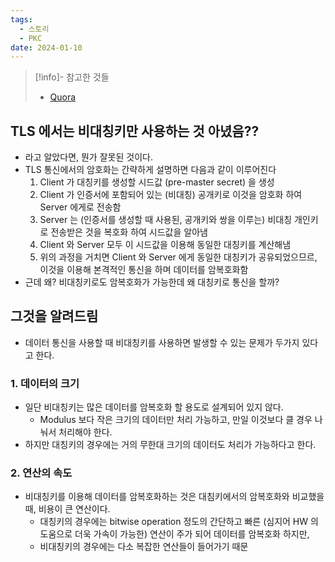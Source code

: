```yaml
---
tags:
  - 스토리
  - PKC
date: 2024-01-10
---
```

> [!info]- 참고한 것들
> - [Quora](https://www.quora.com/Why-does-TLS-use-symmetric-encryption)

## TLS 에서는 비대칭키만 사용하는 것 아녔음??

- 라고 알았다면, 뭔가 잘못된 것이다.
- TLS 통신에서의 암호화는 간략하게 설명하면 다음과 같이 이루어진다
	1. Client 가 대칭키를 생성할 시드값 (pre-master secret) 을 생성
	2. Client 가 인증서에 포함되어 있는 (비대칭) 공개키로 이것을 암호화 하여 Server 에게로 전송함
	3. Server 는 (인증서를 생성할 때 사용된, 공개키와 쌍을 이루는) 비대칭 개인키로 전송받은 것을 복호화 하여 시드값을 알아냄
	4. Client 와 Server 모두 이 시드값을 이용해 동일한 대칭키를 계산해냄
	5. 위의 과정을 거치면 Client 와 Server 에게 동일한 대칭키가 공유되었으므르, 이것을 이용해 본격적인 통신을 하며 데이터를 암복호화함
- 근데 왜? 비대칭키로도 암복호화가 가능한데 왜 대칭키로 통신을 할까?

## 그것을 알려드림

- 데이터 통신을 사용할 때 비대칭키를 사용하면 발생할 수 있는 문제가 두가지 있다고 한다.

### 1. 데이터의 크기

- 일단 비대칭키는 많은 데이터를 암복호화 할 용도로 설계되어 있지 않다.
	- Modulus 보다 작은 크기의 데이터만 처리 가능하고, 만일 이것보다 클 경우 나눠서 처리해야 한다.
- 하지만 대칭키의 경우에는 거의 무한대 크기의 데이터도 처리가 가능하다고 한다.

### 2. 연산의 속도

- 비대칭키를 이용해 데이터를 암복호화하는 것은 대침키에서의 암복호화와 비교했을 때, 비용이 큰 연산이다.
	- 대칭키의 경우에는 bitwise operation 정도의 간단하고 빠른 (심지어 HW 의 도움으로 더욱 가속이 가능한) 연산이 주가 되어 데이터를 암복호화 하지만,
	- 비대칭키의 경우에는 다소 복잡한 연산들이 들어가기 때문